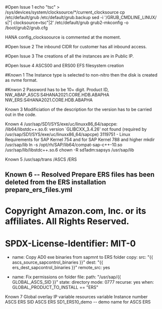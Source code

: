 #Open Issue 1
echo "tsc" > /sys/devices/system/clocksource/*/current_clocksource
cp /etc/default/grub /etc/default/grub.backup
sed -i '/GRUB_CMDLINE_LINUX/ s|"| clocksource=tsc"|2' /etc/default/grub
grub2-mkconfig -o /boot/grub2/grub.cfg

HANA config_clocksoource is commented at the moment.

#Open Issue 2
The inbound CIDR for customer has all inbound access.

#Open Issue 3
The creations of all the instances are in Public IP.

#Open Issue 4
ASCS00 and ERS00 EFS filesystem creation

#Known 1
The Instance type is selected to non-nitro then the disk is created as nvme format.

#Knwon 2
Password has to be 10+ digit.
Product ID,
NW_ABAP_ASCS:S4HANA2021.CORE.HDB.ABAPHA
NW_ERS:S4HANA2021.CORE.HDB.ABAPHA

Known 3
Modificiation of the description for the version has to be carried out in the code.

Known 4
/usr/sap/SD1/SYS/exe/uc/linuxx86_64/sapcpe: /lib64/libstdc++.so.6: version `GLIBCXX_3.4.26' not found (required by /usr/sap/SD1/SYS/exe/uc/linuxx86_64/sapcpe)
3119751 - Linux Requirements for SAP Kernel 754 and for SAP Kernel 788 and higher
mkdir /usr/sap/lib
ln -s /opt/rh/SAP/lib64/compat-sap-c++-10.so /usr/sap/lib/libstdc++.so.6
chown -R sd1adm:sapsys /usr/sap/lib

Known 5
/usr/sap/trans
/ASCS
/ERS

Known 6 -- Resolved
Prepare ERS files has been deleted from the ERS installation prepare_ers_files.yml
---

# Copyright Amazon.com, Inc. or its affiliates. All Rights Reserved.
# SPDX-License-Identifier: MIT-0

- name: Copy AD0 exe binaries from sapmnt to ERS folder
  copy: 
    src: "{{ ascs_source_sapcontrol_binaries }}"
    dest: "{{ ers_dest_sapcontrol_binaries }}"
    remote_src: yes

- name: Fix permissions on folder
  file:
    path: "/usr/sap/{{ GLOBAL_ASCS_SID }}"
    state: directory
    mode: 0777
    recurse: yes
  when: GLOBAL_PRODUCT_TO_INSTALL == "ERS"

Known 7
Global overlay IP variable
resources variable
Instance number
	ASCS
	ERS
SID
	ASCS
	ERS
SD1_ERS10_demo -- demo name for ASCS ERS





